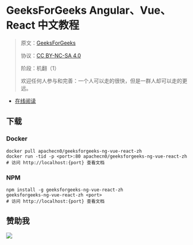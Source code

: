 # GeeksForGeeks Angular、Vue、React 中文教程

> 原文：[GeeksForGeeks](https://geeksforgeeks.org/)
> 
> 协议：[CC BY-NC-SA 4.0](http://creativecommons.org/licenses/by-nc-sa/4.0/)
> 
> 阶段：机翻（1）
> 
> 欢迎任何人参与和完善：一个人可以走的很快，但是一群人却可以走的更远。

* [在线阅读](https://g4g-avr.apachecn.org)
## 下载

### Docker

```
docker pull apachecn0/geeksforgeeks-ng-vue-react-zh
docker run -tid -p <port>:80 apachecn0/geeksforgeeks-ng-vue-react-zh
# 访问 http://localhost:{port} 查看文档
```

### NPM

```
npm install -g geeksforgeeks-ng-vue-react-zh
geeksforgeeks-ng-vue-react-zh <port>
# 访问 http://localhost:{port} 查看文档
```

## 赞助我

![](https://img-blog.csdnimg.cn/20200112005920729.png)
